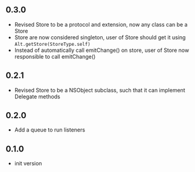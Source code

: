 ## 0.3.0

- Revised Store to be a protocol and extension, now any class can be a Store
- Store are now considered singleton, user of Store should get it using ``Alt.getStore(StoreType.self)``
- Instead of automatically call emitChange() on store, user of Store now responsible to call emitChange()

## 0.2.1

- Revised Store to be a NSObject subclass, such that it can implement Delegate methods

## 0.2.0

- Add a queue to run listeners

## 0.1.0

- init version